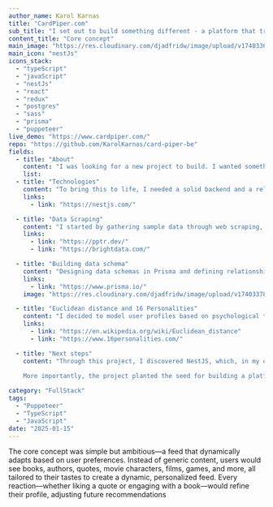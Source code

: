 ```yaml
---
author_name: Karol Karnas
title: "CardPiper.com"
sub_title: "I set out to build something different - a platform that truly understands its users at a psychological level."
content_title: "Core concept"
main_image: "https://res.cloudinary.com/djadfridw/image/upload/v1740336869/oyczalwjlk3qkcwvmvqx.png"
main_icon: "nestJs"
icons_stack:
  - "typeScript"
  - "javaScript"
  - "nestJs"
  - "react"
  - "redux"
  - "postgres"
  - "sass"
  - "prisma"
  - "puppeteer"
live_demo: "https://www.cardpiper.com/"
repo: "https://github.com/KarolKarnas/card-piper-be"
fields:
  - title: "About"
    content: "I was looking for a new project to build. I wanted something engaging, something that would challenge both my backend and frontend skills. Eventually, I landed on an idea: a social platform centered around personalized recommendations, where user interactions would shape their experience in real time."
    list:
  - title: "Technologies"
    content: "To bring this to life, I needed a solid backend and a reliable dataset. I chose NestJS + Prisma + Postgres for the backend, ensuring scalability and efficiency. For data, I leveraged Puppeteer to scrape and collect relevant content. The biggest challenge came when designing how user preferences would be processed."
    links:
      - link: "https://nestjs.com/"

  - title: "Data Scraping"
    content: "I started by gathering sample data through web scraping, utilizing vanilla JavaScript and Puppeteer for automation and BrightData for reliable proxy management. My goal was to collect a diverse dataset of books, authors, quotes, movie characters, films, and games to serve as the foundation for a dynamic recommendation system. By leveraging Puppeteer, I was able to automate interactions with various websites, extracting structured data efficiently. BrightData ensured that my scraping process remained uninterrupted and scalable, allowing me to bypass rate limits and access geo-restricted content. This initial data collection phase was crucial in shaping the platform’s ability to personalize user feeds based on their preferences and interactions."
    links:
      - link: "https://pptr.dev/"
      - link: "https://brightdata.com/"

  - title: "Building data schema"
    content: "Designing data schemas in Prisma and defining relationships between different models was a critical step that shaped the entire development process. A well-structured database was essential for ensuring seamless data retrieval, efficient queries, and a scalable architecture. I carefully mapped out the relationships between core entities—Users, Books, Authors, Quotes, Characters, Films, and Games—establishing many-to-many connections where needed, such as users interacting with multiple entities and entities being linked through common themes. Prisma’s intuitive schema definition allowed me to enforce data integrity, streamline migrations, and optimize queries for performance. This foundational work not only improved the efficiency of backend operations but also made implementing personalized recommendations and real-time feed adjustments significantly more manageable."
    links:
      - link: "https://www.prisma.io/"
    image: "https://res.cloudinary.com/djadfridw/image/upload/v1740337880/jozjtodjdhq3zuhzqtlx.png"

  - title: "Euclidean distance and 16 Personalities"
    content: "I decided to model user profiles based on psychological traits—ten opposing characteristics like introversion vs. extroversion. The system would then map users to one of the 16 Personalities and use Euclidean distance to determine content similarity. This approach allowed for a nuanced recommendation system, capable of suggesting not only books and films but even specific characters or other users with similar tastes."
    links:
      - link: "https://en.wikipedia.org/wiki/Euclidean_distance"
      - link: "https://www.16personalities.com/"

  - title: "Next steps"
    content: "Through this project, I discovered NestJS, which, in my opinion, is the best TypeScript backend framework available today. It’s incredibly straightforward, efficient, and a joy to work with, making backend development both intuitive and scalable.
    
    More importantly, the project planted the seed for building a platform like this. Since then, in my professional work, I’ve been using Python, Django, and Pandas, diving deeper into AI embeddings and data analysis. Subconsciously, as I explored these technologies, I kept thinking about how Card Piper could benefit from greater precision—how machine learning, improved embeddings, and deeper analytical models could make recommendations even more accurate and insightful. That’s why I’m now actively working on integrating these advancements to take the platform to the next level."

category: "FullStack"
tags:
  - "Puppeteer"
  - "TypeScript"
  - "JavaScript"
date: "2025-01-15"
---
```


The core concept was simple but ambitious—a feed that dynamically adapts based on user preferences. Instead of generic content, users would see books, authors, quotes, movie characters, films, games, and more, all tailored to their tastes to create a dynamic, personalized feed. Every reaction—whether liking a quote or engaging with a book—would refine their profile, adjusting future recommendations
